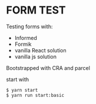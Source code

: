 # FORM TEST

Testing forms with:

- Informed
- Formik
- vanilla React solution
- vanilla js solution

Bootstrapped with CRA and parcel

start with

```
$ yarn start
$ yarn run start:basic
```

